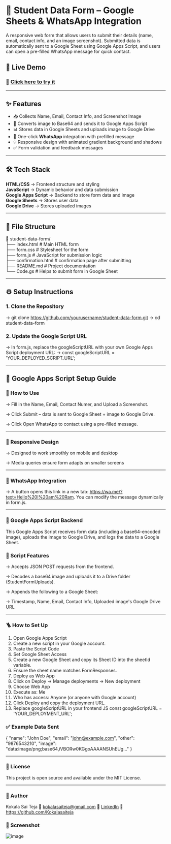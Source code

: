 # 📄 Student Data Form – Google Sheets & WhatsApp Integration

A responsive web form that allows users to submit their details (name, email, contact info, and an image screenshot). Submitted data is automatically sent to a Google Sheet using Google Apps Script, and users can open a pre-filled WhatsApp message for quick contact.

## 🚀 Live Demo

### 🔗 [Click here to try it](https://kokalasaiteja.github.io/Student-Data-Form/)

---
## ✨ Features

- 📥 Collects Name, Email, Contact Info, and Screenshot Image
- 📁 Converts image to Base64 and sends it to Google Apps Script
- 📊 Stores data in Google Sheets and uploads image to Google Drive
- 📱 One-click **WhatsApp** integration with prefilled message
- 💡 Responsive design with animated gradient background and shadows
- ✅ Form validation and feedback messages

---

## 🛠️ Tech Stack

**HTML/CSS** -> Frontend structure and styling <br>
**JavaScript** -> Dynamic behavior and data submission <br> 
**Google Apps Script** -> Backend to store form data and image <br>
**Google Sheets** -> Stores user data <br>
**Google Drive** -> Stores uploaded images <br> 

---

## 📂 File Structure

📁 student-data-form/ <br>
├── index.html # Main HTML form <br>
├── form.css # Stylesheet for the form <br>
├── form.js # JavaScript for submission logic <br>
├── confirmation.html # confirmation page after submitting <br>
├── README.md # Project documentation <br>
└── Code.gs # Helps to submit form in Google Sheet <br>


---

## ⚙️ Setup Instructions

### 1. Clone the Repository

-> git clone https://github.com/yourusername/student-data-form.git
-> cd student-data-form

### 2. Update the Google Script URL

-> In form.js, replace the googleScriptURL with your own Google Apps Script deployment URL:
-> const googleScriptURL = 'YOUR_DEPLOYED_SCRIPT_URL';

---
## 📖 Google Apps Script Setup Guide

### 🧪 How to Use
-> Fill in the Name, Email, Contact Numer, and Upload a Screenshot.

-> Click Submit – data is sent to Google Sheet + image to Google Drive.

-> Click Open WhatsApp to contact using a pre-filled message.

---
### 📱 Responsive Design
-> Designed to work smoothly on mobile and desktop

-> Media queries ensure form adapts on smaller screens

---
### 💬 WhatsApp Integration
-> A button opens this link in a new tab: https://wa.me/?text=Hello%20I%20am%20Ram. You can modify the message dynamically in form.js.

---
### 📡 Google Apps Script Backend
This Google Apps Script receives form data (including a base64-encoded image), uploads the image to Google Drive, and logs the data to a Google Sheet.

### 🔧 Script Features
-> Accepts JSON POST requests from the frontend.

-> Decodes a base64 image and uploads it to a Drive folder (StudentFormUploads).

-> Appends the following to a Google Sheet:

-> Timestamp, Name, Email, Contact Info, Uploaded image's Google Drive URL

---
### 🪜 How to Set Up
1. Open Google Apps Script
2. Create a new script in your Google account.
3. Paste the Script Code
4. Set Google Sheet Access
5. Create a new Google Sheet and copy its Sheet ID into the sheetId variable.
6. Ensure the sheet name matches FormResponses.
7. Deploy as Web App
8. Click on Deploy → Manage deployments → New deployment
9. Choose Web App
10. Execute as: Me
11. Who has access: Anyone (or anyone with Google account)
12. Click Deploy and copy the deployment URL.
13. Replace googleScriptURL in your frontend JS
const googleScriptURL = 'YOUR_DEPLOYMENT_URL';

### ✅ Example Data Sent
{
  "name": "John Doe",
  "email": "john@example.com",
  "other": "9876543210",
  "image": "data:image/png;base64,iVBORw0KGgoAAAANSUhEUg..."
}

---
### 🧾 License
This project is open source and available under the MIT License.

---
### 🙌 Author
Kokala Sai Teja
📧 kokalasaiteja@gmail.com
🔗 [LinkedIn](https://www.linkedin.com/in/kokala-sai-teja-245a12299/)
🔗 https://github.com/Kokalasaiteja

### 📸 Screenshot
![image](https://github.com/user-attachments/assets/e5686f96-551c-4ff4-b156-267f2f4bef0e)
